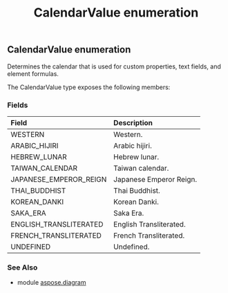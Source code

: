 ﻿---
title: CalendarValue enumeration
second_title: Aspose.Diagram for Python via .NET API References
description: 
type: docs
weight: 2670
url: /python-net/aspose.diagram/calendarvalue/
is_root: false
---

## CalendarValue enumeration

Determines the calendar that is used for custom properties, text fields, and element formulas.



The CalendarValue type exposes the following members:

### Fields
| Field | Description |
| :- | :- |
| WESTERN | Western. |
| ARABIC_HIJIRI | Arabic hijiri. |
| HEBREW_LUNAR | Hebrew lunar. |
| TAIWAN_CALENDAR | Taiwan calendar. |
| JAPANESE_EMPEROR_REIGN | Japanese Emperor Reign. |
| THAI_BUDDHIST | Thai Buddhist. |
| KOREAN_DANKI | Korean Danki. |
| SAKA_ERA | Saka Era. |
| ENGLISH_TRANSLITERATED | English Transliterated. |
| FRENCH_TRANSLITERATED | French Transliterated. |
| UNDEFINED | Undefined. |


### See Also

* module [aspose.diagram](../)
